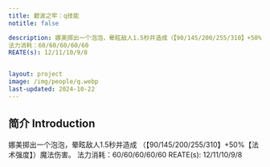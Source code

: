 ```yaml
---
title: 碧波之牢：q技能
notitle: false

description: 娜美掷出一个泡泡，晕眩敌人1.5秒并造成（【90/145/200/255/310】+50%【法术强度】）魔法伤害。
法力消耗：60/60/60/60/60
REATE(s): 12/11/10/9/8


layout: project
image: /img/people/q.webp
last-updated: 2024-10-22
---
```


## 简介 Introduction

娜美掷出一个泡泡，晕眩敌人1.5秒并造成
（【90/145/200/255/310】+50%【法术强度】）魔法伤害。
法力消耗：60/60/60/60/60
REATE(s): 12/11/10/9/8

